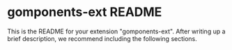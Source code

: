 # gomponents-ext README

This is the README for your extension "gomponents-ext". After writing up a brief description, we recommend including the following sections.
